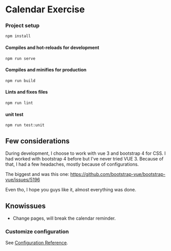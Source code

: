 # Calendar Exercise

### Project setup
```
npm install
```

#### Compiles and hot-reloads for development
```
npm run serve
```

#### Compiles and minifies for production
```
npm run build
```

#### Lints and fixes files
```
npm run lint
```

#### unit test
```
npm run test:unit
```

## Few considerations
During development, I choose to work with vue 3 and bootstrap 4 for CSS. I had worked with bootstrap 4 before but I've never tried VUE 3. Because of that, I had a few headaches, mostly because of configurations.

The biggest and was this one: https://github.com/bootstrap-vue/bootstrap-vue/issues/5196

Even tho, I hope you guys like it, almost everything was done.

## Knowissues

- Change pages, will break the calendar reminder. 

### Customize configuration
See [Configuration Reference](https://cli.vuejs.org/config/).
